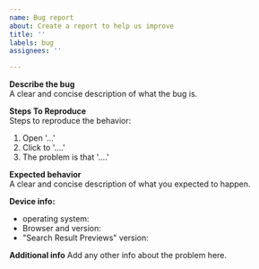 ```yaml
---
name: Bug report
about: Create a report to help us improve
title: ''
labels: bug
assignees: ''

---
```


**Describe the bug**  
A clear and concise description of what the bug is.

**Steps To Reproduce**  
Steps to reproduce the behavior:
1. Open '...'
2. Click to '....'
3. The problem is that '....'

**Expected behavior**  
A clear and concise description of what you expected to happen.

**Device info:**
 - operating system: 
 - Browser and version: 
 - "Search Result Previews" version: 


**Additional info**
Add any other info about the problem here.
